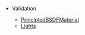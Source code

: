 - Validation

  - [PrincipledBSDFMaterial](validation/PrincipledBSDFMaterial.md)
  - [Lights](validation/Lights.md)